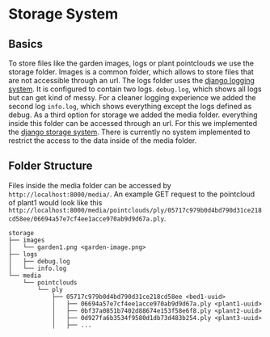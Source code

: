 # Storage System

## Basics

To store files like the garden images, logs or plant pointclouds we use the storage folder.
Images is a common folder, which allows to store files that are not accessible through an url.
The logs folder uses the [django logging system](https://docs.djangoproject.com/en/4.1/topics/logging/).
It is configured to contain two logs. `debug.log`, which shows all logs but can get kind of messy.
For a cleaner logging experience we added the second log `info.log`, which shows everything except the logs defined as debug.
As a third option for storage we added the media folder.
everything inside this folder can be accessed through an url.
For this we implemented the [django storage system](https://docs.djangoproject.com/en/4.1/ref/files/storage/).
There is currently no system implemented to restrict the access to the data inside of the media folder.

## Folder Structure

Files inside the media folder can be accessed by `http://localhost:8000/media/`.
An example GET request to the pointcloud of plant1 would look like this `http://localhost:8000/media/pointclouds/ply/05717c979b0d4bd790d31ce218cd58ee/06694a57e7cf4ee1acce970ab9d9d67a.ply`.

```text
storage
├── images
│   └── garden1.png <garden-image.png>
├── logs
│   ├── debug.log
│   └── info.log
└── media
    └── pointclouds
        └── ply
            ├── 05717c979b0d4bd790d31ce218cd58ee <bed1-uuid>
            │   ├── 06694a57e7cf4ee1acce970ab9d9d67a.ply <plant1-uuid>
            │   ├── 0bf37a0851b7402d88674e153f58e6f8.ply <plant2-uuid>
            │   ├── 0d927fa6b3534f9580d1db73d483b254.ply <plant3-uuid>
            │   ├── ...
```
